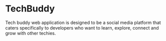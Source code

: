 # TechBuddy
 Tech buddy web application is designed to be a social media platform that caters specifically to developers who want to learn, explore, connect and grow with other techies.
